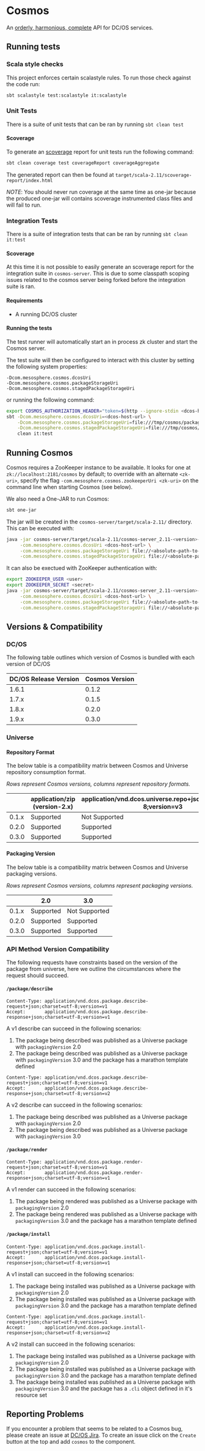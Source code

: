 # Cosmos

An [orderly, harmonious, complete](http://www.thefreedictionary.com/cosmos) API for DC/OS services.

## Running tests

### Scala style checks
This project enforces certain scalastyle rules. To run those check against the code run:

```bash
sbt scalastyle test:scalastyle it:scalastyle
```

### Unit Tests
There is a suite of unit tests that can be ran by running `sbt clean test`

#### Scoverage

To generate an [scoverage](https://github.com/scoverage/scalac-scoverage-plugin) report for unit
tests run the following command:

```bash
sbt clean coverage test coverageReport coverageAggregate
```

The generated report can then be found at `target/scala-2.11/scoverage-report/index.html`

_NOTE_: You should never run coverage at the same time as one-jar because the produced one-jar will
contains scoverage instrumented class files and will fail to run.

### Integration Tests
There is a suite of integration tests that can be ran by running `sbt clean it:test`

#### Scoverage

At this time it is not possible to easily generate an scoverage report for the integration suite
in `cosmos-server`. This is due to some classpath scoping issues related to the cosmos server
being forked before the integration suite is ran.

#### Requirements

- A running DC/OS cluster

#### Running the tests

The test runner will automatically start an in process zk cluster and start the Cosmos server.

The test suite will then be configured to interact with this cluster by setting the following
system properties:

```
-Dcom.mesosphere.cosmos.dcosUri
-Dcom.mesosphere.cosmos.packageStorageUri
-Dcom.mesosphere.cosmos.stagedPackageStorageUri
```

or running the following command:

```bash
export COSMOS_AUTHORIZATION_HEADER="token=$(http --ignore-stdin <dcos-host-url>/acs/api/v1/auth/login uid=<dcos-user> password=<user-passwod> | jq -r ".token")"
sbt -Dcom.mesosphere.cosmos.dcosUri=<dcos-host-url> \
    -Dcom.mesosphere.cosmos.packageStorageUri=file:///tmp/cosmos/packages \
    -Dcom.mesosphere.cosmos.stagedPackageStorageUri=file:///tmp/cosmos/staged-packages \
    clean it:test
```

## Running Cosmos

Cosmos requires a ZooKeeper instance to be available. It looks for one at
`zk://localhost:2181/cosmos` by default; to override with an alternate `<zk-uri>`, specify the flag
`-com.mesosphere.cosmos.zookeeperUri <zk-uri>` on the command line when starting Cosmos (see
below).

We also need a One-JAR to run Cosmos:

```bash
sbt one-jar
```

The jar will be created in the `cosmos-server/target/scala-2.11/` directory. This can be executed
with:

```bash
java -jar cosmos-server/target/scala-2.11/cosmos-server_2.11-<version>-SNAPSHOT-one-jar.jar \
     -com.mesosphere.cosmos.dcosUri <dcos-host-url> \
     -com.mesosphere.cosmos.packageStorageUri file://<absolute-path-to-package-dir> \
     -com.mesosphere.cosmos.stagedPackageStorageUri file://<absolute-path-to-staged-dir>
```

It can also be exectued with ZooKeeper authentication with:

```bash
export ZOOKEEPER_USER <user>
export ZOOKEEPER_SECRET <secret>
java -jar cosmos-server/target/scala-2.11/cosmos-server_2.11-<version>-SNAPSHOT-one-jar.jar \
     -com.mesosphere.cosmos.dcosUri <dcos-host-url> \
     -com.mesosphere.cosmos.packageStorageUri file://<absolute-path-to-package-dir> \
     -com.mesosphere.cosmos.stagedPackageStorageUri file://<absolute-path-to-staged-dir>
```

## Versions & Compatibility

### DC/OS

The following table outlines which version of Cosmos is bundled with each version of DC/OS

| DC/OS Release Version | Cosmos Version |
|-----------------------|----------------|
| 1.6.1                 | 0.1.2          |
| 1.7.x                 | 0.1.5          |
| 1.8.x                 | 0.2.0          |
| 1.9.x                 | 0.3.0          |

### Universe

#### Repository Format

The below table is a compatibility matrix between Cosmos and Universe repository consumption format.

*Rows represent Cosmos versions, columns represent repository formats.*

|       | application/zip (version-2.x) | application/vnd.dcos.universe.repo+json;charset=utf-8;version=v3 |
| ----- | ----------------------------- | ---------------------------------------------------------------- |
| 0.1.x | Supported                     | Not Supported                                                    |
| 0.2.0 | Supported                     | Supported                                                        |
| 0.3.0 | Supported                     | Supported                                                        |


#### Packaging Version

The below table is a compatibility matrix between Cosmos and Universe packaging versions.

*Rows represent Cosmos versions, columns represent packaging versions.*

|       |    2.0    |      3.0      |
| ----- | --------- | ------------- |
| 0.1.x | Supported | Not Supported |
| 0.2.0 | Supported | Supported     |
| 0.3.0 | Supported | Supported     |

### API Method Version Compatibility

The following requests have constraints based on the version of the package from universe, here we outline the circumstances where the request should succeed.

#### `/package/describe`

```
Content-Type: application/vnd.dcos.package.describe-request+json;charset=utf-8;version=v1
Accept:       application/vnd.dcos.package.describe-response+json;charset=utf-8;version=v1
```
A v1 describe can succeed in the following scenarios:

1. The package being described was published as a Universe package with `packagingVersion` 2.0
2. The package being described was published as a Universe package with `packagingVersion` 3.0 and the package has a marathon template defined

```
Content-Type: application/vnd.dcos.package.describe-request+json;charset=utf-8;version=v1
Accept:       application/vnd.dcos.package.describe-response+json;charset=utf-8;version=v2
```
A v2 describe can succeed in the following scenarios:

1. The package being described was published as a Universe package with `packagingVersion` 2.0
2. The package being described was published as a Universe package with `packagingVersion` 3.0

#### `/package/render`

```
Content-Type: application/vnd.dcos.package.render-request+json;charset=utf-8;version=v1
Accept:       application/vnd.dcos.package.render-response+json;charset=utf-8;version=v1
```
A v1 render can succeed in the following scenarios:

1. The package being rendered was published as a Universe package with `packagingVersion` 2.0
2. The package being rendered was published as a Universe package with `packagingVersion` 3.0 and the package has a marathon template defined

#### `/package/install`

```
Content-Type: application/vnd.dcos.package.install-request+json;charset=utf-8;version=v1
Accept:       application/vnd.dcos.package.install-response+json;charset=utf-8;version=v1
```
A v1 install can succeed in the following scenarios:

1. The package being installed was published as a Universe package with `packagingVersion` 2.0
2. The package being installed was published as a Universe package with `packagingVersion` 3.0 and the package has a marathon template defined

```
Content-Type: application/vnd.dcos.package.install-request+json;charset=utf-8;version=v1
Accept:       application/vnd.dcos.package.install-response+json;charset=utf-8;version=v2
```
A v2 install can succeed in the following scenarios:

1. The package being installed was published as a Universe package with `packagingVersion` 2.0
2. The package being installed was published as a Universe package with `packagingVersion` 3.0 and the package has a marathon template defined
3. The package being installed was published as a Universe package with `packagingVersion` 3.0 and the package has a `.cli` object defined in it's resource set

## Reporting Problems

If you encounter a problem that seems to be related to a Cosmos bug, please create an issue at
[DC/OS Jira](https://dcosjira.atlassian.net/secure/Dashboard.jspa). To create an issue click on the
`Create` button at the top and add `cosmos` to the component.
